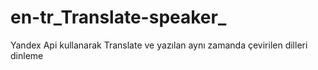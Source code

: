# en-tr_Translate-speaker_
Yandex Api kullanarak Translate ve yazılan aynı zamanda çevirilen dilleri dinleme 
